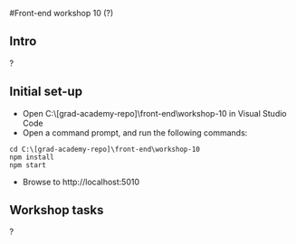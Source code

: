#Front-end workshop 10 (?)
## Intro
?
## Initial set-up
* Open C:\\[grad-academy-repo]\front-end\workshop-10 in Visual Studio Code  
* Open a command prompt, and run the following commands:
```
cd C:\[grad-academy-repo]\front-end\workshop-10
npm install
npm start
```
* Browse to http://localhost:5010

## Workshop tasks
?